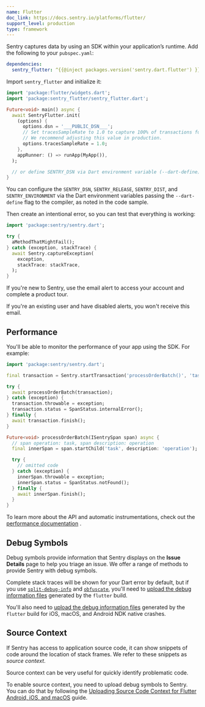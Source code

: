 ```yaml
---
name: Flutter
doc_link: https://docs.sentry.io/platforms/flutter/
support_level: production
type: framework
---
```


Sentry captures data by using an SDK within your application’s runtime. Add the following to your `pubspec.yaml`:

```yml {filename:pubspec.yaml}
dependencies:
  sentry_flutter: ^{{@inject packages.version('sentry.dart.flutter') }}
```

Import `sentry_flutter` and initialize it:

```dart
import 'package:flutter/widgets.dart';
import 'package:sentry_flutter/sentry_flutter.dart';

Future<void> main() async {
  await SentryFlutter.init(
    (options) {
      options.dsn = '___PUBLIC_DSN___';
      // Set tracesSampleRate to 1.0 to capture 100% of transactions for performance monitoring.
      // We recommend adjusting this value in production.
      options.tracesSampleRate = 1.0;
    },
    appRunner: () => runApp(MyApp()),
  );

  // or define SENTRY_DSN via Dart environment variable (--dart-define)
}
```

You can configure the `SENTRY_DSN`, `SENTRY_RELEASE`, `SENTRY_DIST`, and `SENTRY_ENVIRONMENT` via the Dart environment variables passing the `--dart-define` flag to the compiler, as noted in the code sample.

Then create an intentional error, so you can test that everything is working:

```dart
import 'package:sentry/sentry.dart';

try {
  aMethodThatMightFail();
} catch (exception, stackTrace) {
  await Sentry.captureException(
    exception,
    stackTrace: stackTrace,
  );
}
```

If you're new to Sentry, use the email alert to access your account and complete a product tour.

If you're an existing user and have disabled alerts, you won't receive this email.

## Performance

You'll be able to monitor the performance of your app using the SDK.
For example:

```dart
import 'package:sentry/sentry.dart';

final transaction = Sentry.startTransaction('processOrderBatch()', 'task');

try {
  await processOrderBatch(transaction);
} catch (exception) {
  transaction.throwable = exception;
  transaction.status = SpanStatus.internalError();
} finally {
  await transaction.finish();
}

Future<void> processOrderBatch(ISentrySpan span) async {
  // span operation: task, span description: operation
  final innerSpan = span.startChild('task', description: 'operation');

  try {
    // omitted code
  } catch (exception) {
    innerSpan.throwable = exception;
    innerSpan.status = SpanStatus.notFound();
  } finally {
    await innerSpan.finish();
  }
}
```

To learn more about the API and automatic instrumentations, check out the [performance documentation](/platforms/flutter/performance/instrumentation/) .

## Debug Symbols

Debug symbols provide information that Sentry displays on the **Issue Details** page to help you triage an issue. We offer a range of methods to provide Sentry with debug symbols.

Complete stack traces will be shown for your Dart error by default, but if you use [`split-debug-info`](https://flutter.dev/docs/perf/app-size#reducing-app-size) and [`obfuscate`](https://flutter.dev/docs/deployment/obfuscate), you'll need to [upload the debug information files](/platforms/flutter/upload-debug/) generated by the `flutter` build.

You'll also need to [upload the debug information files](/platforms/flutter/upload-debug/) generated by the `flutter` build for iOS, macOS, and Android NDK native crashes.

## Source Context

If Sentry has access to application source code, it can show snippets of code around the location of stack frames. We refer to these snippets as _source context_.

Source context can be very useful for quickly identify problematic code.

To enable source context, you need to upload debug symbols to Sentry. You can do that by following the [Uploading Source Code Context for Flutter Android, iOS, and macOS](/platforms/flutter/upload-debug/#uploading-source-code-context-for-flutter-android-ios-and-macos) guide.
